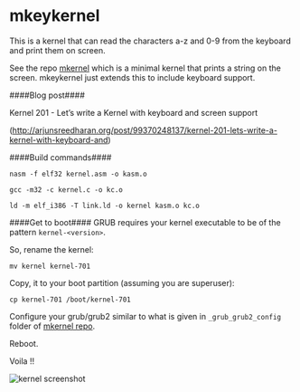 mkeykernel
=======

This is a kernel that can read the characters a-z and 0-9 from the keyboard and print them on screen.

See the repo [mkernel](http://github.com/arjun024/mkernel) which is a minimal kernel that prints a string on the screen. mkeykernel just extends this to include keyboard support. 


####Blog post####

Kernel 201 - Let’s write a Kernel with keyboard and screen support

(http://arjunsreedharan.org/post/99370248137/kernel-201-lets-write-a-kernel-with-keyboard-and)

####Build commands####
```
nasm -f elf32 kernel.asm -o kasm.o
```
```
gcc -m32 -c kernel.c -o kc.o
```
```
ld -m elf_i386 -T link.ld -o kernel kasm.o kc.o
```

####Get to boot####
GRUB requires your kernel executable to be of the pattern `kernel-<version>`.

So, rename the kernel:

```
mv kernel kernel-701
```

Copy, it to your boot partition (assuming you are superuser):

```
cp kernel-701 /boot/kernel-701
```

Configure your grub/grub2 similar to what is given in `_grub_grub2_config` folder of [mkernel repo](http://github.com/arjun024/mkernel).

Reboot.

Voila !!

![kernel screenshot](http://31.media.tumblr.com/1afd75b433b13df613fa0c2301977893/tumblr_inline_ncy1p0kSGj1rivrqc.png "Screenshot")
